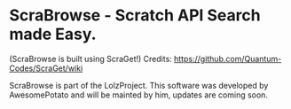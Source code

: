 # ScraBrowse - Scratch API Search made Easy.
(ScraBrowse is built using ScraGet!)
Credits: https://github.com/Quantum-Codes/ScraGet/wiki

ScraBrowse is part of the LolzProject. This software
was developed by AwesomePotato and will be mainted
by him, updates are coming soon.
